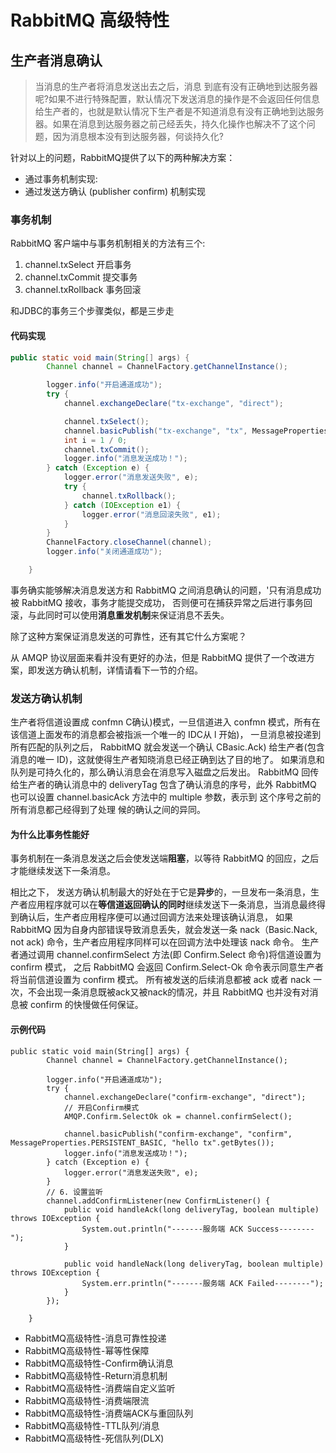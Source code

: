 # RabbitMQ 高级特性

## 生产者消息确认

> 当消息的生产者将消息发送出去之后，消息 到底有没有正确地到达服务器呢?如果不进行特殊配置，默认情况下发送消息的操作是不会返回任何信息给生产者的，也就是默认情况下生产者是不知道消息有没有正确地到达服务器。如果在消息到达服务器之前己经丢失，持久化操作也解决不了这个问题，因为消息根本没有到达服务器，何谈持久化?

针对以上的问题，RabbitMQ提供了以下的两种解决方案：
- 通过事务机制实现:
- 通过发送方确认 (publisher confirm) 机制实现

### 事务机制
RabbitMQ 客户端中与事务机制相关的方法有三个: 
1. channel.txSelect 开启事务
2. channel.txCommit 提交事务
3. channel.txRollback 事务回滚

和JDBC的事务三个步骤类似，都是三步走


#### 代码实现
```java
public static void main(String[] args) {
        Channel channel = ChannelFactory.getChannelInstance();

        logger.info("开启通道成功");
        try {
            channel.exchangeDeclare("tx-exchange", "direct");

            channel.txSelect();
            channel.basicPublish("tx-exchange", "tx", MessageProperties.PERSISTENT_BASIC, "hello tx".getBytes());
            int i = 1 / 0;
            channel.txCommit();
            logger.info("消息发送成功！");
        } catch (Exception e) {
            logger.error("消息发送失败", e);
            try {
                channel.txRollback();
            } catch (IOException e1) {
                logger.error("消息回滚失败", e1);
            }
        }
        ChannelFactory.closeChannel(channel);
        logger.info("关闭通道成功");

    }
```
事务确实能够解决消息发送方和 RabbitMQ 之间消息确认的问题，'只有消息成功被 RabbitMQ 接收，事务才能提交成功，
否则便可在捕获异常之后进行事务回滚，与此同时可以使用**消息重发机制**来保证消息不丢失。


除了这种方案保证消息发送的可靠性，还有其它什么方案呢？

从 AMQP 协议层面来看并没有更好的办法，但是 RabbitMQ 提供了一个改进方案，即发送方确认机制，详情请看下一节的介绍。

### 发送方确认机制

生产者将信道设置成 confmn C确认)模式，一旦信道进入 confmn 模式，所有在该信道上面发布的消息都会被指派一个唯一的 IDC从 l 开始)，
一旦消息被投递到所有匹配的队列之后， RabbitMQ 就会发送一个确认 CBasic.Ack) 给生产者(包含消息的唯一 ID)，这就使得生产者知晓消息已经正确到达了目的地了。
如果消息和队列是可持久化的，那么确认消息会在消息写入磁盘之后发出。 
RabbitMQ 回传给生产者的确认消息中的 deliveryTag 包含了确认消息的序号，此外 RabbitMQ 也可以设置 channel.basicAck 方法中的 multiple 参数，表示到 这个序号之前的所有消息都己经得到了处理
候的确认之间的异同。

#### 为什么比事务性能好
事务机制在一条消息发送之后会使发送端**阻塞**，以等待 RabbitMQ 的回应，之后才能继续发送下一条消息。

相比之下， 发送方确认机制最大的好处在于它是**异步**的，一旦发布一条消息，生产者应用程序就可以在**等信道返回确认的同时**继续发送下一条消息，当消息最终得到确认后，生产者应用程序便可以通过回调方法来处理该确认消息，
如果 RabbitMQ 因为自身内部错误导致消息丢失，就会发送一条 nack（Basic.Nack, not ack) 命令，生产者应用程序同样可以在回调方法中处理该 nack 命令。
生产者通过调用 channel.confirmSelect 方法(即 Confirm.Select 命令)将信道设置为 confirm 模式，
之后 RabbitMQ 会返回 Confirm.Select-Ok 命令表示同意生产者将当前信道设置为 confirm 模式。
所有被发送的后续消息都被 ack 或者 nack 一次，不会出现一条消息既被ack又被nack的情况，并且 RabbitMQ 也并没有对消息被 confirm 的快慢做任何保证。


#### 示例代码
```
public static void main(String[] args) {
        Channel channel = ChannelFactory.getChannelInstance();

        logger.info("开启通道成功");
        try {
            channel.exchangeDeclare("confirm-exchange", "direct");
            // 开启Confirm模式
            AMQP.Confirm.SelectOk ok = channel.confirmSelect();

            channel.basicPublish("confirm-exchange", "confirm", MessageProperties.PERSISTENT_BASIC, "hello tx".getBytes());
            logger.info("消息发送成功！");
        } catch (Exception e) {
            logger.error("消息发送失败", e);
        }
        // 6. 设置监听
        channel.addConfirmListener(new ConfirmListener() {
            public void handleAck(long deliveryTag, boolean multiple) throws IOException {
                System.out.println("-------服务端 ACK Success--------");
            }

            public void handleNack(long deliveryTag, boolean multiple) throws IOException {
                System.err.println("-------服务端 ACK Failed--------");
            }
        });

    }
```

* RabbitMQ高级特性-消息可靠性投递
* RabbitMQ高级特性-幂等性保障
* RabbitMQ高级特性-Confirm确认消息
* RabbitMQ高级特性-Return消息机制
* RabbitMQ高级特性-消费端自定义监听
* RabbitMQ高级特性-消费端限流
* RabbitMQ高级特性-消费端ACK与重回队列
* RabbitMQ高级特性-TTL队列/消息
* RabbitMQ高级特性-死信队列(DLX)